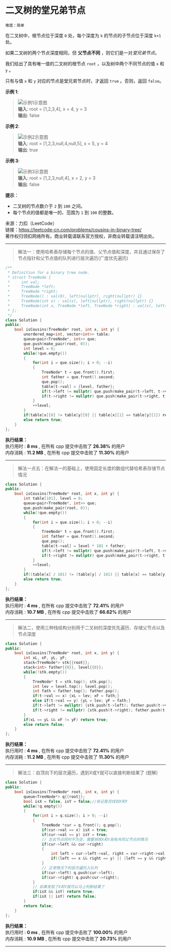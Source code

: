 # 二叉树的堂兄弟节点 #  
`难度：简单` 

在二叉树中，根节点位于深度 `0` 处，每个深度为 `k` 的节点的子节点位于深度 `k+1` 处。

如果二叉树的两个节点深度相同，但 **父节点不同** ，则它们是一对*堂兄弟节点*。

我们给出了具有唯一值的二叉树的根节点 `root` ，以及树中两个不同节点的值 `x` 和 `y` 。

只有与值 `x` 和 `y` 对应的节点是堂兄弟节点时，才返回 `true` 。否则，返回 `false`。

**示例 1**:  
>![示例1示意图](../pic/q1248-01.png '二叉树示意图1')  
>**输入**: root = [1,2,3,4], x = 4, y = 3  
>**输出**: false  

**示例 2**:  
>![示例2示意图](../pic/q1248-02.png '二叉树示意图2')  
>**输入**: root = [1,2,3,null,4,null,5], x = 5, y = 4  
>**输出**: true  

**示例 3**:  
>![示例3示意图](../pic/q1248-03.png '二叉树示意图3')  
>**输入**: root = [1,2,3,null,4], x = 2, y = 3  
>**输出**: false  

**提示**：  
- 二叉树的节点数介于 `2` 到 `100` 之间。  
- 每个节点的值都是唯一的、范围为 `1` 到 `100` 的整数。  

来源：力扣（LeetCode）  
链接：https://leetcode-cn.com/problems/cousins-in-binary-tree/  
著作权归领扣网络所有。商业转载请联系官方授权，非商业转载请注明出处。  

---  
>解法一：使用哈希表存储每个节点的值、父节点值和深度，并且通过保存了节点指针和父节点值的队列进行层次遍历(广度优先遍历)  

```C++  
/**
 * Definition for a binary tree node.
 * struct TreeNode {
 *     int val;
 *     TreeNode *left;
 *     TreeNode *right;
 *     TreeNode() : val(0), left(nullptr), right(nullptr) {}
 *     TreeNode(int x) : val(x), left(nullptr), right(nullptr) {}
 *     TreeNode(int x, TreeNode *left, TreeNode *right) : val(x), left(left), right(right) {}
 * };
 */
class Solution {
public:
    bool isCousins(TreeNode* root, int x, int y) {
        unordered_map<int, vector<int>> table;
        queue<pair<TreeNode*, int>> que;
        que.push(make_pair(root, 0));
        int level = 0;
        while(!que.empty())
        {
            for(int i = que.size(); i > 0; --i)
            {
                TreeNode* t = que.front().first;
                int father = que.front().second;
                que.pop();
                table[t->val] = {level, father};
                if(t->left != nullptr) que.push(make_pair(t->left, t->val));
                if(t->right != nullptr) que.push(make_pair(t->right, t->val));
            }
            ++level;
        }
        if(table[x][0] != table[y][0] || table[x][1] == table[y][1]) return false;
        else return true;
    }
};
```  

**执行结果：**  
执行用时 : **8 ms** , 在所有 cpp 提交中击败了 **26.38%** 的用户  
内存消耗 : **11.2 MB** , 在所有 cpp 提交中击败了 **11.30%** 的用户  

---  
>解法一点五：在解法一的基础上，使用固定长度的数组代替哈希表存储节点情况  

```C++  
class Solution {
public:
    bool isCousins(TreeNode* root, int x, int y) {
        int table[101], level = 0;
        queue<pair<TreeNode*, int>> que;
        que.push(make_pair(root, 0));
        while(!que.empty())
        {
            for(int i = que.size(); i > 0; --i)
            {
                TreeNode* t = que.front().first;
                int father = que.front().second;
                que.pop();
                table[t->val] = level * 101 + father;
                if(t->left != nullptr) que.push(make_pair(t->left, t->val));
                if(t->right != nullptr) que.push(make_pair(t->right, t->val));
            }
            ++level;
        }
        if((table[x] / 101) != (table[y] / 101) || table[x] == table[y]) return false;
        else return true;
    }
};
```  

**执行结果：**  
执行用时 : **4 ms** , 在所有 cpp 提交中击败了 **72.41%** 的用户  
内存消耗 : **10.7 MB** , 在所有 cpp 提交中击败了 **66.62%** 的用户  

---  
>解法二，使用三种栈结构分别用于二叉树的深度优先遍历、存储父节点以及节点深度  

```C++  
class Solution {
public:
    bool isCousins(TreeNode* root, int x, int y) {
        int xL, xF, yL, yF;
        stack<TreeNode*> stk{{root}};
        stack<int> father{{0}}, level{{0}};
        while(!stk.empty())
        {
            TreeNode* t = stk.top(); stk.pop();
            int lev = level.top(); level.pop();
            int fath = father.top(); father.pop();
            if(t->val == x) {xL = lev; xF = fath;}
            else if(t->val == y) {yL = lev; yF = fath;}
            if(t->left != nullptr) {stk.push(t->left); father.push(t->val); level.push(lev + 1);}
            if(t->right != nullptr) {stk.push(t->right); father.push(t->val); level.push(lev + 1);}
        }
        if(xL == yL && xF != yF) return true;
        else return false;
    }
};
```  

**执行结果：**  
执行用时 : **4 ms** , 在所有 cpp 提交中击败了 **72.41%** 的用户  
内存消耗 : **11.2 MB** , 在所有 cpp 提交中击败了 **11.30%** 的用户  

---  
>解法三：自顶向下的层次遍历，遇到X或Y就可以直接判断结果了 (题解)  

```C++  
class Solution {
public:
    bool isCousins(TreeNode* root, int x, int y) {
        queue<TreeNode*> q{{root}};
        bool isX = false, isY = false;//标记是否找到X和Y
        while(!q.empty())
        {
            for(int i = q.size(); i > 0; --i)
            {
                TreeNode *cur = q.front(); q.pop();
                if(cur->val == x) isX = true;
                if(cur->val == y) isY = true;
                // 左右节点同时不为空，需要排除X和Y具有共同父节点的情况
                if(cur->left && cur->right)
                {
                    int left = cur->left->val, right = cur->right->val;
                    if((left == x && right == y) || (left == y && right == x)) return false;
                }
                // 正常情况下的层次遍历入队列
                if(cur->left) q.push(cur->left);
                if(cur->right) q.push(cur->right);
            }
            // 如果发现了X和Y就可以马上判断结果了
            if(isX && isY) return true;
            if(isX || isY) return false;
        }
        return false;
    }
};
```  

**执行结果：**  
执行用时 : **0 ms** , 在所有 cpp 提交中击败了 **100.00%** 的用户  
内存消耗 : **10.9 MB** , 在所有 cpp 提交中击败了 **20.73%** 的用户  

---  